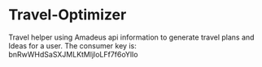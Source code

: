 # Travel-Optimizer
Travel helper using Amadeus api information to generate travel plans and Ideas for a user.
The consumer key is: bnRwWHdSaSXJMLKtMljloLFf7f6oYlIo
